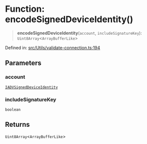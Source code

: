 # Function: encodeSignedDeviceIdentity()

> **encodeSignedDeviceIdentity**(`account`, `includeSignatureKey`): `Uint8Array`\<`ArrayBufferLike`\>

Defined in: [src/Utils/validate-connection.ts:194](https://github.com/Fokusdotid/Baileys/blob/c0c23ce3104b65dfcc64246c9ee8a49ef38993b5/src/Utils/validate-connection.ts#L194)

## Parameters

### account

[`IADVSignedDeviceIdentity`](../namespaces/proto/interfaces/IADVSignedDeviceIdentity.md)

### includeSignatureKey

`boolean`

## Returns

`Uint8Array`\<`ArrayBufferLike`\>
